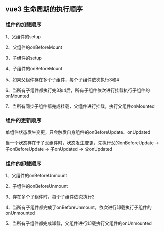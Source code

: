 ## vue3 生命周期的执行顺序

### 组件的加载顺序

1、父组件的setup

2、父组件的onBeforeMount

3、子组件的setup

4、子组件的onBeforeMount

5、如果父组件存在多个子组件，每个子组件依次执行3和4

6、当所有子组件都执行完3和4后，所有子组件依次进行挂载执行子组件的onMounted

7、当所有同步子组件都完成挂载，父组件进行挂载，执行父组件onMounted

### 组件的更新顺序

单组件状态发生变更，只会触发自身组件的onBeforeUpdate、onUpdated

当一个状态存在于子父组件时，状态发生变更，先执行父的onBeforeUpdate -> 子onBeforeUpdate -> 子onUpdated -> 父onUpdated

### 组件的卸载顺序

1、父组件的onBeforeUnmount

2、子组件的onBeforeUnmount

3、存在多个子组件时，每个子组件依次执行2

4、当所有子组件都完成了onBeforeUnmount，依次进行卸载执行子组件的onUnmounted

5、当所有子组件都完成卸载，父组件进行卸载执行父组件的onUnmounted